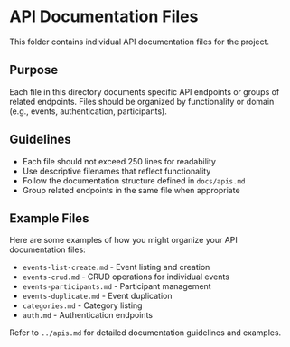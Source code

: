 # API Documentation Files

This folder contains individual API documentation files for the project.

## Purpose

Each file in this directory documents specific API endpoints or groups of related endpoints. Files should be organized by functionality or domain (e.g., events, authentication, participants).

## Guidelines

- Each file should not exceed 250 lines for readability
- Use descriptive filenames that reflect functionality
- Follow the documentation structure defined in `docs/apis.md`
- Group related endpoints in the same file when appropriate

## Example Files

Here are some examples of how you might organize your API documentation files:

- `events-list-create.md` - Event listing and creation
- `events-crud.md` - CRUD operations for individual events
- `events-participants.md` - Participant management
- `events-duplicate.md` - Event duplication
- `categories.md` - Category listing
- `auth.md` - Authentication endpoints

Refer to `../apis.md` for detailed documentation guidelines and examples.